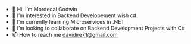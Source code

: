 - 👋 Hi, I’m Mordecai Godwin
- 👀 I’m interested in Backend Developement wish c#
- 🌱 I’m currently learning Microservices in .NET
- 💞️ I’m looking to collaborate on Backend Development Projects with C#
- 📫 How to reach me davidire71@gmail.com

<!---
mordecai-git/mordecai-git is a ✨ special ✨ repository because its `README.md` (this file) appears on your GitHub profile.
You can click the Preview link to take a look at your changes.
--->
